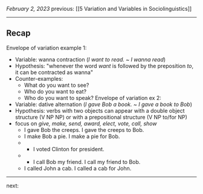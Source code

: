 *February 2, 2023*
previous: [[5 Variation and Variables in Sociolinguistics]]

---

## Recap

Envelope of variation example 1:
- Variable: wanna contraction (*I want to read. ~ I wanna read*)
- Hypothesis: "whenever the word *want* is followed by the preposition *to*, it can be contracted as wanna"
- Counter-examples:
	- What do you want to see?
	- Who do you want to eat?
	- Who do you want to speak?
Envelope of variation ex 2:
- Variable: dative alternation (*I gave Bob a book. ~ I gave a book to Bob*)
- Hypothesis: verbs with two objects can appear with a double object structure (V NP NP) or with a prepositional structure (V NP to/for NP)
- focus on *give, make, send, award, elect, vote, call, show*
	- I gave Bob the creeps. I gave the creeps to Bob.
	- I make Bob a pie. I make a pie for Bob.
	- * I voted Clinton for president.
	- * I call Bob my friend. I call my friend to Bob.
	- I called John a cab. I called a cab for John.


---




next: